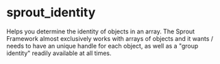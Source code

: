 # sprout_identity
Helps you determine the identity of objects in an array. The Sprout Framework almost exclusively works with arrays of objects and it wants / needs to have an unique handle for each object, as well as a "group identity" readily available at all times.
